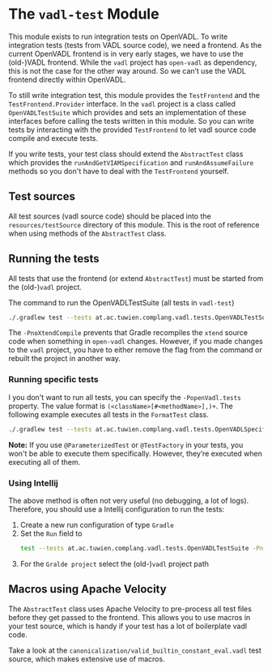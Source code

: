 # The `vadl-test` Module

This module exists to run integration tests on OpenVADL.
To write integration tests (tests from VADL source code), we need a frontend.
As the current OpenVADL frontend is in very early stages, we have to use the (old-)VADL frontend.
While the `vadl` project has `open-vadl` as dependency,
this is not the case for the other way around.
So we can’t use the VADL frontend directly within OpenVADL.

To still write integration test, this module provides the
`TestFrontend` and the `TestFrontend.Provider` interface. In the `vadl` project
is a class called `OpenVADLTestSuite` which provides and sets an implementation
of these interfaces before calling the tests written in this module. So you can
write tests by interacting with the provided `TestFrontend` to let vadl source
code compile and execute tests.

If you write tests, your test class should extend the `AbstractTest` class
which provides the `runAndGetVIAMSpecification` and `runAndAssumeFailure` methods
so you don't have to deal with the `TestFrontend` yourself.

## Test sources

All test sources (vadl source code) should be placed into the `resources/testSource`
directory of this module. This is the root of reference when using methods
of the `AbstractTest` class.

## Running the tests

All tests that use the frontend (or extend `AbstractTest`) must be started
from the (old-)`vadl` project.

The command to run the OpenVADLTestSuite (all tests in `vadl-test`)

```bash
./.gradlew test --tests at.ac.tuwien.complang.vadl.tests.OpenVADLTestSuite -PnoXtendCompile      
```

The `-PnoXtendCompile` prevents that Gradle recompiles the `xtend` source code when something in `open-vadl` changes.
However, if you made changes to the `vadl` project, you have to either remove the flag from the command
or rebuilt the project in another way.

### Running specific tests

I you don't want to run all tests, you can specify the `-PopenVadl.tests` property.
The value format is `(<className>[#<methodName>],)+`.
The following example executes all tests in the `FormatTest` class.

```bash
./.gradlew test --tests at.ac.tuwien.complang.vadl.tests.OpenVADLSpecificTests -PopenVadl.tests=FormatTest -PnoXtendCompile
```

**Note:** If you use `@ParameterizedTest` or `@TestFactory` in your tests, you won't be able to execute
them specifically.
However, they’re executed when executing all of them.

### Using Intellij

The above method is often not very useful (no debugging, a lot of logs). Therefore, you should
use a Intellij configuration to run the tests:

1. Create a new run configuration of type `Gradle`
2. Set the `Run` field to
    ```bash
   test --tests at.ac.tuwien.complang.vadl.tests.OpenVADLTestSuite -PnoXtendCompile
   ```
3. For the `Gralde project` select the (old-)`vadl` project path

## Macros using Apache Velocity

The `AbstractTest` class uses Apache Velocity to pre-process all test files before
they get passed to the frontend. This allows you to use macros in your test source,
which is handy if your test has a lot of boilerplate vadl code.

Take a look at the `canonicalization/valid_builtin_constant_eval.vadl` test source,
which makes extensive use of macros.

